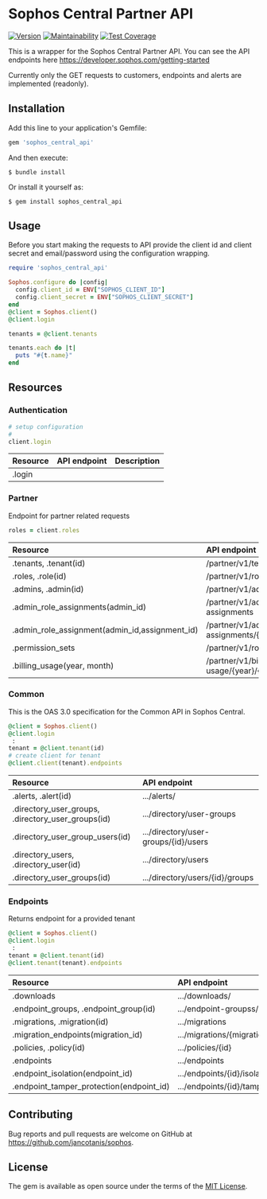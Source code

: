# Sophos Central Partner API
[![Version](https://img.shields.io/gem/v/sophos_central_api.svg)](https://rubygems.org/gems/sophos_central_api)
[![Maintainability](https://api.codeclimate.com/v1/badges/0e0c212559aad49a915c/maintainability)](https://codeclimate.com/github/jancotanis/sophos/maintainability)
[![Test Coverage](https://api.codeclimate.com/v1/badges/0e0c212559aad49a915c/test_coverage)](https://codeclimate.com/github/jancotanis/sophos/test_coverage)

This is a wrapper for the Sophos Central Partner API. You can see the API endpoints here https://developer.sophos.com/getting-started

Currently only the GET requests to customers, endpoints and alerts are implemented (readonly).

## Installation

Add this line to your application's Gemfile:

```ruby
gem 'sophos_central_api'
```

And then execute:

    $ bundle install

Or install it yourself as:

    $ gem install sophos_central_api

## Usage

Before you start making the requests to API provide the client id and client secret and email/password using the configuration wrapping.

```ruby
require 'sophos_central_api'

Sophos.configure do |config|
  config.client_id = ENV["SOPHOS_CLIENT_ID"]
  config.client_secret = ENV["SOPHOS_CLIENT_SECRET"]
end
@client = Sophos.client()
@client.login

tenants = @client.tenants

tenants.each do |t|
  puts "#{t.name}"
end
```

## Resources
### Authentication
```ruby
# setup configuration
#
client.login
```
|Resource|API endpoint|Description|
|:--|:--|:--|
|.login||


### Partner
Endpoint for partner  related requests 
```ruby
roles = client.roles
```

|Resource|API endpoint|
|:--|:--|
|.tenants, .tenant(id)            |/partner/v1/tenants/{id}|
|.roles, .role(id)                |/partner/v1/roles/{id}|
|.admins, .admin(id)              |/partner/v1/admins/{id}|
|.admin_role_assignments(admin_id)|/partner/v1/admins/{admin_id}/role-assignments|
|.admin_role_assignment(admin_id,assignment_id)|/partner/v1/admins/{admin_id}/role-assignments/{assignment_id}|
|.permission_sets				  |/partner/v1/roles/permission-sets|
|.billing_usage(year, month)	  |/partner/v1/billing-usage/{year}/{month}|


### Common
This is the OAS 3.0 specification for the Common API in Sophos Central.

```ruby
@client = Sophos.client()
@client.login
 :
tenant = @client.tenant(id)
# create client for tenant
@client.client(tenant).endpoints

```

|Resource|API endpoint|
|:--|:--|
|.alerts, .alert(id)								|.../alerts/|
|.directory_user_groups, .directory_user_groups(id)	|.../directory/user-groups|
|.directory_user_group_users(id)					|.../directory/user-groups/{id}/users|
|.directory_users, .directory_user(id)				|.../directory/users|
|.directory_user_groups(id)							|.../directory/users/{id}/groups|

### Endpoints
Returns endpoint for a provided tenant
```ruby
@client = Sophos.client()
@client.login
 :
tenant = @client.tenant(id)
@client.tenant(tenant).endpoints

```

|Resource|API endpoint|
|:--|:--|
|.downloads								|.../downloads/|
|.endpoint_groups, .endpoint_group(id)	|.../endpoint-groupss/|
|.migrations, .migration(id)			|.../migrations|
|.migration_endpoints(migration_id)		|.../migrations/{migration_id}/endpoints|
|.policies, .policy(id)					|.../policies/{id}|
|.endpoints								|.../endpoints|
|.endpoint_isolation(endpoint_id)		|.../endpoints/{id}/isolation|
|.endpoint_tamper_protection(endpoint_id)|.../endpoints/{id}/tamper-protection|

## Contributing

Bug reports and pull requests are welcome on GitHub at https://github.com/jancotanis/sophos.

## License

The gem is available as open source under the terms of the [MIT License](https://opensource.org/licenses/MIT).
